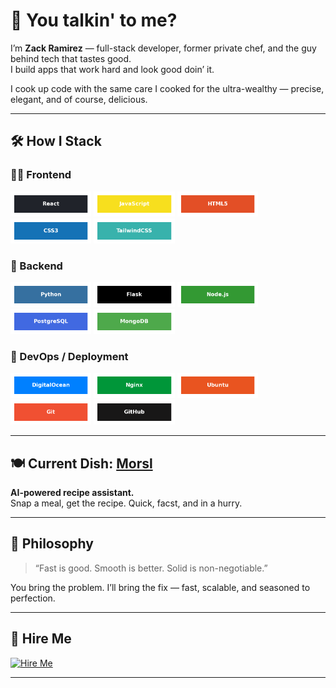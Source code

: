 # 👋 You talkin' to me?

I’m **Zack Ramirez** — full-stack developer, former private chef, and the guy behind tech that tastes good.  
I build apps that work hard and look good doin’ it.

I cook up code with the same care I cooked for the ultra-wealthy — precise, elegant, and of course, delicious.

---

## 🛠 How I Stack

### 🧑‍💻 Frontend  
<p align="left">
  <img src="https://raw.githubusercontent.com/BobbyDinero/BobbyDinero/main/badges/react.png" alt="React" height="40"/>
  <img src="https://raw.githubusercontent.com/BobbyDinero/BobbyDinero/main/badges/javascript.png" alt="JavaScript" height="40"/>
  <img src="https://raw.githubusercontent.com/BobbyDinero/BobbyDinero/main/badges/html5.png" alt="HTML5" height="40"/>
  <img src="https://raw.githubusercontent.com/BobbyDinero/BobbyDinero/main/badges/css3.png" alt="CSS3" height="40"/>
  <img src="https://raw.githubusercontent.com/BobbyDinero/BobbyDinero/main/badges/tailwindcss.png" alt="TailwindCSS" height="40"/>
</p>

### 🔧 Backend  
<p align="left">
  <img src="https://raw.githubusercontent.com/BobbyDinero/BobbyDinero/main/badges/python.png" alt="Python" height="40"/>
  <img src="https://raw.githubusercontent.com/BobbyDinero/BobbyDinero/main/badges/flask.png" alt="Flask" height="40"/>
  <img src="https://raw.githubusercontent.com/BobbyDinero/BobbyDinero/main/badges/node.js.png" alt="Node.js" height="40"/>
  <img src="https://raw.githubusercontent.com/BobbyDinero/BobbyDinero/main/badges/postgresql.png" alt="PostgreSQL" height="40"/>
  <img src="https://raw.githubusercontent.com/BobbyDinero/BobbyDinero/main/badges/mongodb.png" alt="MongoDB" height="40"/>
</p>

### 🚀 DevOps / Deployment  
<p align="left">
  <img src="https://raw.githubusercontent.com/BobbyDinero/BobbyDinero/main/badges/digitalocean.png" alt="DigitalOcean" height="40"/>
  <img src="https://raw.githubusercontent.com/BobbyDinero/BobbyDinero/main/badges/nginx.png" alt="Nginx" height="40"/>
  <img src="https://raw.githubusercontent.com/BobbyDinero/BobbyDinero/main/badges/ubuntu.png" alt="Ubuntu" height="40"/>
  <img src="https://raw.githubusercontent.com/BobbyDinero/BobbyDinero/main/badges/git.png" alt="Git" height="40"/>
  <img src="https://raw.githubusercontent.com/BobbyDinero/BobbyDinero/main/badges/github.png" alt="GitHub" height="40"/>
</p>

---

## 🍽 Current Dish: [Morsl](https://morslapp.com)

**AI-powered recipe assistant.**  
Snap a meal, get the recipe. Quick, facst, and in a hurry.

---

## 🧠 Philosophy

> “Fast is good. Smooth is better. Solid is non-negotiable.”

You bring the problem. I’ll bring the fix — fast, scalable, and seasoned to perfection.

---

## 💼 Hire Me

[![Hire Me](https://img.shields.io/badge/Let's%20Talk-Contact%20Me-blue?style=for-the-badge)](mailto:zacharypaulramirez@gmail.com)

---
